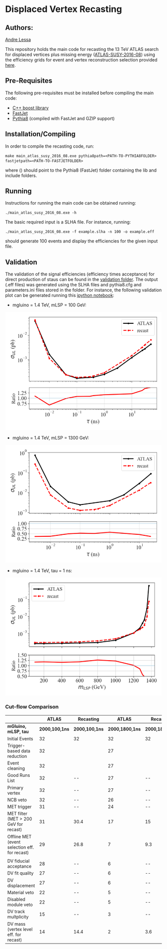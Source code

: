 # Displaced Vertex Recasting #

## Authors: ##
[Andre Lessa](mailto:andre.lessa@ufabc.edu.br)

This repository holds the main code for recasting the 13 TeV ATLAS search for displaced vertices
plus missing energy ([ATLAS-SUSY-2016-08](https://atlas.web.cern.ch/Atlas/GROUPS/PHYSICS/PAPERS/SUSY-2016-08/))
using the efficiency grids  for event and vertex reconstruction selection provided [here](https://atlas.web.cern.ch/Atlas/GROUPS/PHYSICS/PAPERS/SUSY-2016-08/hepdata_info.pdf).

## Pre-Requisites ##

The following pre-requisites must be installed before compiling the main code:

  * [C++ boost library](https://www.boost.org/)
  * [FastJet](http://fastjet.fr/)
  * [Pythia8](http://home.thep.lu.se/~torbjorn/pythia8) (compiled with FastJet and GZIP support)

## Installation/Compiling ##

In order to compile the recasting code, run:

```
make main_atlas_susy_2016_08.exe pythia8path=<PATH-TO-PYTHIA8FOLDER> fastjetpath=<PATH-TO-FASTJETFOLDER>
```

where <PATH-TO-PYTHIA8FOLDER> (<PATH-TO-FASTJETFOLDER>) should point to the Pythia8 (FastJet) folder containing the lib and include folders.

## Running ##

Instructions for running the main code can be obtained running:

```
./main_atlas_susy_2016_08.exe -h
```

The basic required input is a SLHA file.
For instance, running:

```
./main_atlas_susy_2016_08.exe -f example.slha -n 100 -o example.eff
```

should generate 100 events and display the efficiencies for the given input file.

## Validation ##

The validation of the signal efficiencies (efficiency times acceptance)
for direct production of staus can be found in the [validation folder](validation).
The output (.eff files) was generated using the SLHA files and pythia8.cfg and parameters.ini files stored in the folder.
For instance, the following validation plot can be generated running this [ipython notebook](validation/validation-mlsp100.ipynb):

 * mgluino = 1.4 TeV, mLSP = 100 GeV:

![Alt text](validation/validationPlot_mlsp100.png?raw=true "Validation Plot")


* mgluino = 1.4 TeV, mLSP = 1300 GeV:

![Alt text](validation/validationPlot_dm100.png?raw=true "Validation Plot")

* mgluino = 1.4 TeV, tau = 1 ns:

![Alt text](validation/validationPlot_mgluino1400_tau1ns.png?raw=true "Validation Plot")



### Cut-flow Comparison


|             | ATLAS  | Recasting  |   ATLAS | Recasting  |
| ----------- | ------ | ---------- | ------- | ---------- |
|  **mGluino, mLSP, tau**             | **2000,100,1ns**  | **2000,100,1ns**  |   **2000,1800,1ns** | **2000,1800,1ns**  |
| Initial Events                 |   32   |   32   |   32   |   32  |
| Trigger-based data reduction   |   32   |        |   27   |       |
| Event cleaning                 |   32   |        |   27   |       |
| Good Runs List   |   32   |   --   |   27   |   --  |
| Primary vertex   |   32   |   --   |   27   |   --  |
| NCB veto   |   32   |   --   |   26   |   --  |
| MET trigger   |   31   |   --   |   24   |   --  |
| MET filter (MET > 200 GeV for recast)   |   31   |   30.4   |   17   |   15  |
| Offline MET (event selection eff. for recast)   |   29   |   26.8   |   7   |  9.3  |
|  |
| DV fiducial acceptance   |   28   |   --   |   6   |   --  |
| DV fit quality   |   27   |   --   |   6   |   --  |
| DV displacement   |   27   |   --   |   6   |   --  |
| Material veto   |   22   |   --   |   5   |   --  |
| Disabled module veto   |   22   |   --   |   5   |   --  |
| DV track multplicity   |   15   |   --   |   3   |   --  |
| DV mass (vertex level eff. for recast)   |   14   |   14.4   |   2   |   3.6  | 	
